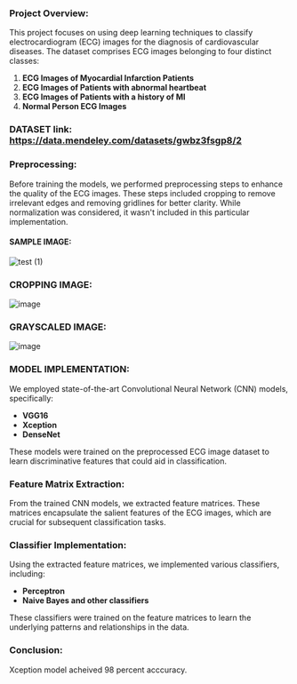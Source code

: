 
### Project Overview:
This project focuses on using deep learning techniques to classify electrocardiogram (ECG) images for the diagnosis of cardiovascular diseases. The dataset comprises ECG images belonging to four distinct classes:

1. **ECG Images of Myocardial Infarction Patients**
2. **ECG Images of Patients with abnormal heartbeat**
3. **ECG Images of Patients with a history of MI**
4. **Normal Person ECG Images**
### DATASET link: https://data.mendeley.com/datasets/gwbz3fsgp8/2

### Preprocessing:
Before training the models, we performed preprocessing steps to enhance the quality of the ECG images. These steps included cropping to remove irrelevant edges and removing gridlines for better clarity. While normalization was considered, it wasn't included in this particular implementation.

#### SAMPLE IMAGE:

  ![test (1)](https://github.com/krishna-akula2003/Deep-Learning-Approaches-for-ECG-Image-Classification-in-Cardiovascular-Disease-Diagnosis/assets/138143431/9a026b87-c379-4e19-ad98-154039bcd813)


### CROPPING IMAGE:

   ![image](https://github.com/krishna-akula2003/Deep-Learning-Approaches-for-ECG-Image-Classification-in-Cardiovascular-Disease-Diagnosis/assets/138143431/4094c4ff-3ae3-4202-847e-f2f88a0f29c6)


### GRAYSCALED IMAGE:

  ![image](https://github.com/krishna-akula2003/Deep-Learning-Approaches-for-ECG-Image-Classification-in-Cardiovascular-Disease-Diagnosis/assets/138143431/bb91ffc4-74ff-42df-949d-29861cfd3333)


### MODEL IMPLEMENTATION:

We employed state-of-the-art Convolutional Neural Network (CNN) models, specifically:
- **VGG16**
- **Xception**
- **DenseNet**

These models were trained on the preprocessed ECG image dataset to learn discriminative features that could aid in classification.

### Feature Matrix Extraction:
From the trained CNN models, we extracted feature matrices. These matrices encapsulate the salient features of the ECG images, which are crucial for subsequent classification tasks.

### Classifier Implementation:
Using the extracted feature matrices, we implemented various classifiers, including:
- **Perceptron**
- **Naive Bayes and other classifiers**  

These classifiers were trained on the feature matrices to learn the underlying patterns and relationships in the data.

### Conclusion:
Xception model acheived 98 percent acccuracy.
